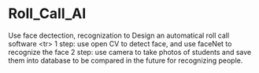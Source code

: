 # Roll_Call_AI
Use face dectection, recognization to Design an automatical roll call software <tr\>
1 step: use open CV to detect face, and use faceNet to recognize the face
2 step: use camera to take photos of students and save them into database to be compared in the future for recognizing people.

